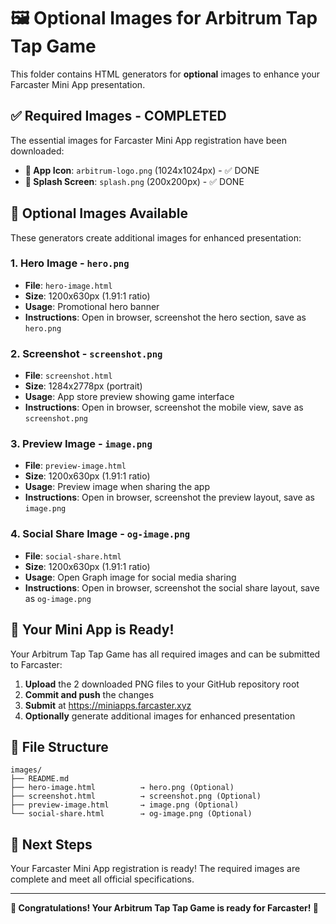 # 🖼️ Optional Images for Arbitrum Tap Tap Game

This folder contains HTML generators for **optional** images to enhance your Farcaster Mini App presentation.

## ✅ **Required Images - COMPLETED**

The essential images for Farcaster Mini App registration have been downloaded:

- **📱 App Icon**: `arbitrum-logo.png` (1024x1024px) - ✅ DONE
- **💫 Splash Screen**: `splash.png` (200x200px) - ✅ DONE

## 🎨 **Optional Images Available**

These generators create additional images for enhanced presentation:

### 1. **Hero Image** - `hero.png`
- **File**: `hero-image.html`
- **Size**: 1200x630px (1.91:1 ratio)
- **Usage**: Promotional hero banner
- **Instructions**: Open in browser, screenshot the hero section, save as `hero.png`

### 2. **Screenshot** - `screenshot.png`
- **File**: `screenshot.html`
- **Size**: 1284x2778px (portrait)
- **Usage**: App store preview showing game interface
- **Instructions**: Open in browser, screenshot the mobile view, save as `screenshot.png`

### 3. **Preview Image** - `image.png`
- **File**: `preview-image.html`
- **Size**: 1200x630px (1.91:1 ratio)
- **Usage**: Preview image when sharing the app
- **Instructions**: Open in browser, screenshot the preview layout, save as `image.png`

### 4. **Social Share Image** - `og-image.png`
- **File**: `social-share.html`
- **Size**: 1200x630px (1.91:1 ratio)
- **Usage**: Open Graph image for social media sharing
- **Instructions**: Open in browser, screenshot the social share layout, save as `og-image.png`

## 🚀 **Your Mini App is Ready!**

Your Arbitrum Tap Tap Game has all required images and can be submitted to Farcaster:

1. **Upload** the 2 downloaded PNG files to your GitHub repository root
2. **Commit and push** the changes
3. **Submit** at https://miniapps.farcaster.xyz
4. **Optionally** generate additional images for enhanced presentation

## 📁 **File Structure**

```
images/
├── README.md
├── hero-image.html          → hero.png (Optional)
├── screenshot.html          → screenshot.png (Optional)
├── preview-image.html       → image.png (Optional)
└── social-share.html        → og-image.png (Optional)
```

## 🎯 **Next Steps**

Your Farcaster Mini App registration is ready! The required images are complete and meet all official specifications.

---

**🎉 Congratulations! Your Arbitrum Tap Tap Game is ready for Farcaster! 🚀**